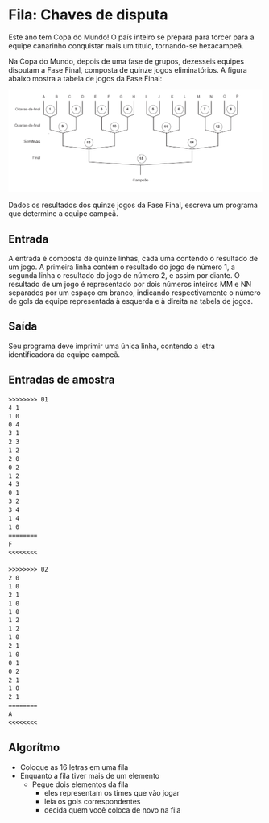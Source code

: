 # Fila: Chaves de disputa

Este ano tem Copa do Mundo! O país inteiro se prepara para torcer para a equipe canarinho conquistar mais um título, tornando-se hexacampeã.

Na Copa do Mundo, depois de uma fase de grupos, dezesseis equipes disputam a Fase Final, composta de quinze jogos eliminatórios. A figura abaixo mostra a tabela de jogos da Fase Final:

![_](cover.jpg)

Dados os resultados dos quinze jogos da Fase Final, escreva um programa que determine a equipe campeã.

## Entrada

A entrada é composta de quinze linhas, cada uma contendo o resultado de um jogo. A primeira linha contém o resultado do jogo de número 1, a segunda linha o resultado do jogo de número 2, e assim por diante. O resultado de um jogo é representado por dois números inteiros MM e NN separados por um espaço em branco, indicando respectivamente o número de gols da equipe representada à esquerda e à direita na tabela de jogos.

## Saída

Seu programa deve imprimir uma única linha, contendo a letra identificadora da equipe campeã.

## Entradas de amostra

```txt
>>>>>>>> 01
4 1
1 0
0 4
3 1
2 3
1 2
2 0
0 2
1 2
4 3
0 1
3 2
3 4
1 4
1 0
========
F
<<<<<<<<

>>>>>>>> 02
2 0
1 0
2 1
1 0
1 0
1 2
1 2
1 0
2 1
1 0
0 1
0 2
2 1
1 0
2 1
========
A
<<<<<<<<
```

## Algorítmo

- Coloque as 16 letras em uma fila
- Enquanto a fila tiver mais de um elemento
  - Pegue dois elementos da fila
    - eles representam os times que vão jogar
    - leia os gols correspondentes
    - decida quem você coloca de novo na fila
